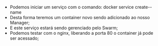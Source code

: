 * Podemos iniciar um serviço com o comando: docker service create--name
* Desta forma teremos um container novo sendo adicionado ao nosso Manager; 
* E este serviço estará sendo gerenciado pelo Swarm;
* Podemos testar com o nginx, liberando a porta 80 o container já pode ser acessado;